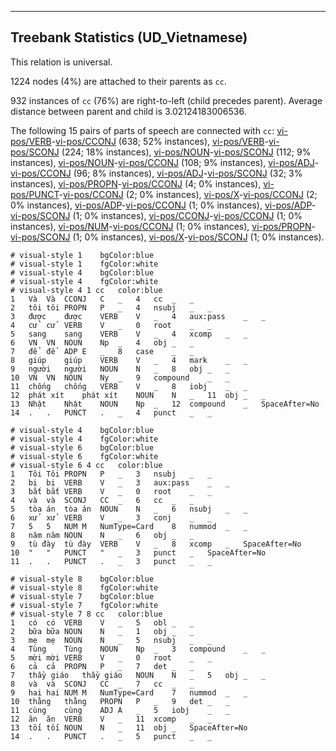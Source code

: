 

--------------------------------------------------------------------------------

## Treebank Statistics (UD_Vietnamese)

This relation is universal.

1224 nodes (4%) are attached to their parents as `cc`.

932 instances of `cc` (76%) are right-to-left (child precedes parent).
Average distance between parent and child is 3.02124183006536.

The following 15 pairs of parts of speech are connected with `cc`: [vi-pos/VERB]()-[vi-pos/CCONJ]() (638; 52% instances), [vi-pos/VERB]()-[vi-pos/SCONJ]() (224; 18% instances), [vi-pos/NOUN]()-[vi-pos/SCONJ]() (112; 9% instances), [vi-pos/NOUN]()-[vi-pos/CCONJ]() (108; 9% instances), [vi-pos/ADJ]()-[vi-pos/CCONJ]() (96; 8% instances), [vi-pos/ADJ]()-[vi-pos/SCONJ]() (32; 3% instances), [vi-pos/PROPN]()-[vi-pos/CCONJ]() (4; 0% instances), [vi-pos/PUNCT]()-[vi-pos/CCONJ]() (2; 0% instances), [vi-pos/X]()-[vi-pos/CCONJ]() (2; 0% instances), [vi-pos/ADP]()-[vi-pos/CCONJ]() (1; 0% instances), [vi-pos/ADP]()-[vi-pos/SCONJ]() (1; 0% instances), [vi-pos/CCONJ]()-[vi-pos/CCONJ]() (1; 0% instances), [vi-pos/NUM]()-[vi-pos/CCONJ]() (1; 0% instances), [vi-pos/PROPN]()-[vi-pos/SCONJ]() (1; 0% instances), [vi-pos/X]()-[vi-pos/SCONJ]() (1; 0% instances).


~~~ conllu
# visual-style 1	bgColor:blue
# visual-style 1	fgColor:white
# visual-style 4	bgColor:blue
# visual-style 4	fgColor:white
# visual-style 4 1 cc	color:blue
1	Và	Và	CCONJ	C	_	4	cc	_	_
2	tôi	tôi	PROPN	P	_	4	nsubj	_	_
3	được	được	VERB	V	_	4	aux:pass	_	_
4	cử	cử	VERB	V	_	0	root	_	_
5	sang	sang	VERB	V	_	4	xcomp	_	_
6	VN	VN	NOUN	Np	_	4	obj	_	_
7	để	để	ADP	E	_	8	case	_	_
8	giúp	giúp	VERB	V	_	4	mark	_	_
9	người	người	NOUN	N	_	8	obj	_	_
10	VN	VN	NOUN	Ny	_	9	compound	_	_
11	chống	chống	VERB	V	_	8	iobj	_	_
12	phát xít	phát xít	NOUN	N	_	11	obj	_	_
13	Nhật	Nhật	NOUN	Np	_	12	compound	_	SpaceAfter=No
14	.	.	PUNCT	.	_	4	punct	_	_

~~~


~~~ conllu
# visual-style 4	bgColor:blue
# visual-style 4	fgColor:white
# visual-style 6	bgColor:blue
# visual-style 6	fgColor:white
# visual-style 6 4 cc	color:blue
1	Tôi	Tôi	PROPN	P	_	3	nsubj	_	_
2	bị	bị	VERB	V	_	3	aux:pass	_	_
3	bắt	bắt	VERB	V	_	0	root	_	_
4	và	và	SCONJ	CC	_	6	cc	_	_
5	tòa án	tòa án	NOUN	N	_	6	nsubj	_	_
6	xử	xử	VERB	V	_	3	conj	_	_
7	5	5	NUM	M	NumType=Card	8	nummod	_	_
8	năm	năm	NOUN	N	_	6	obj	_	_
9	tù đày	tù đày	VERB	V	_	8	xcomp	_	SpaceAfter=No
10	"	"	PUNCT	"	_	3	punct	_	SpaceAfter=No
11	.	.	PUNCT	.	_	3	punct	_	_

~~~


~~~ conllu
# visual-style 8	bgColor:blue
# visual-style 8	fgColor:white
# visual-style 7	bgColor:blue
# visual-style 7	fgColor:white
# visual-style 7 8 cc	color:blue
1	có	có	VERB	V	_	5	obl	_	_
2	bữa	bữa	NOUN	N	_	1	obj	_	_
3	mẹ	mẹ	NOUN	N	_	5	nsubj	_	_
4	Tùng	Tùng	NOUN	Np	_	3	compound	_	_
5	mời	mời	VERB	V	_	0	root	_	_
6	cả	cả	PROPN	P	_	7	det	_	_
7	thầy giáo	thầy giáo	NOUN	N	_	5	obj	_	_
8	và	và	SCONJ	CC	_	7	cc	_	_
9	hai	hai	NUM	M	NumType=Card	7	nummod	_	_
10	thằng	thằng	PROPN	P	_	9	det	_	_
11	cùng	cùng	ADJ	A	_	5	iobj	_	_
12	ăn	ăn	VERB	V	_	11	xcomp	_	_
13	tối	tối	NOUN	N	_	11	obj	_	SpaceAfter=No
14	.	.	PUNCT	.	_	5	punct	_	_

~~~


